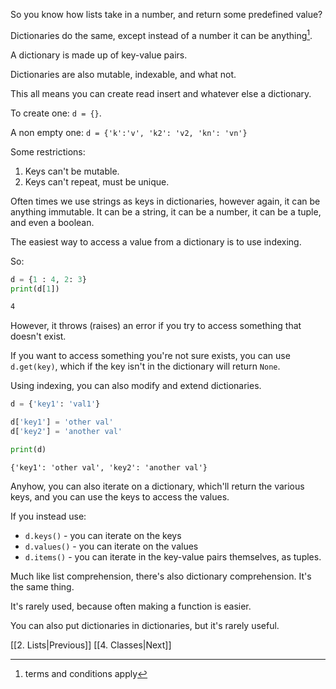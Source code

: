 
So you know how lists take in a number, and return some predefined value?

Dictionaries do the same, except instead of a number it can be anything[^1].


A dictionary is made up of key-value pairs. 


Dictionaries are also mutable, indexable, and what not.

This all means you can create read insert and whatever else a dictionary.


To create one: `d = {}`.

A non empty one: `d = {'k':'v', 'k2': 'v2, 'kn': 'vn'}`

Some restrictions: 

1. Keys can't be mutable.
2. Keys can't repeat, must be unique. 

Often times we use strings as keys in dictionaries, however again, it can be anything immutable. It can be a string, it can be a number, it can be a tuple, and even a boolean.


The easiest way to access a value from a dictionary is to use indexing.

So:

```python
d = {1 : 4, 2: 3}
print(d[1])
```
```markdown
4
```

However, it throws (raises) an error if you try to access something that doesn't exist.

If you want to access something you're not sure exists, you can use `d.get(key)`, which if the key isn't in the dictionary will return `None`.

Using indexing, you can also modify and extend dictionaries.

```python
d = {'key1': 'val1'}

d['key1'] = 'other val'
d['key2'] = 'another val'

print(d)
```
```mardown
{'key1': 'other val', 'key2': 'another val'}
```

Anyhow, you can also iterate on a dictionary, which'll return the various keys, and you can use the keys to access the values.

If you instead use:

- `d.keys()` - you can iterate on the keys
- `d.values()` - you can iterate on the values
- `d.items()` - you can iterate in the key-value pairs themselves, as tuples.

Much like list comprehension, there's also dictionary comprehension. It's the same thing.

It's rarely used, because often making a function is easier.

You can also put dictionaries in dictionaries, but it's rarely useful.

[[2. Lists|Previous]]
[[4. Classes|Next]]


[^1]:terms and conditions apply
